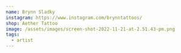 ```yaml
---
name: Brynn Sladky
instagram: https://www.instagram.com/brynntattoos/
shop: Aether Tattoo
image: /assets/images/screen-shot-2022-11-21-at-2.51.43-pm.png
tags:
  - artist
---
```

